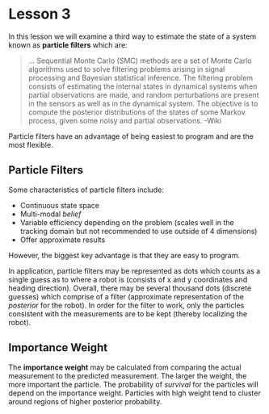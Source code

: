 # Lesson 3

In this lesson we will examine a third way to estimate the state of a system known as **particle filters** which are:

> ... Sequential Monte Carlo (SMC) methods are a set of Monte Carlo algorithms used to solve filtering problems arising in signal processing and Bayesian statistical inference. The filtering problem consists of estimating the internal states in dynamical systems when partial observations are made, and random perturbations are present in the sensors as well as in the dynamical system. The objective is to compute the posterior distributions of the states of some Markov process, given some noisy and partial observations. -Wiki

Particle filters have an advantage of being easiest to program and are the most flexible.

## Particle Filters

Some characteristics of particle filters include:

- Continuous state space
- Multi-modal _belief_
- Variable efficiency depending on the problem (scales well in the tracking domain but not recommended to use outside of 4 dimensions)
- Offer approximate results

However, the biggest key advantage is that they are easy to program.

In application, particle filters may be represented as dots which counts as a single guess as to where a robot is (consists of x and y coordinates and heading direction). Overall, there may be several thousand dots (discrete guesses) which comprise of a filter (approximate representation of the _posterior_ for the robot). In order for the filter to work, only the particles consistent with the measurements are to be kept (thereby localizing the robot).

## Importance Weight

The **importance weight** may be calculated from comparing the actual measurement to the predicted measurement. The larger the weight, the more important the particle. The probability of _survival_ for the particles will depend on the importance weight. Particles with high weight tend to cluster around regions of higher posterior probability.

